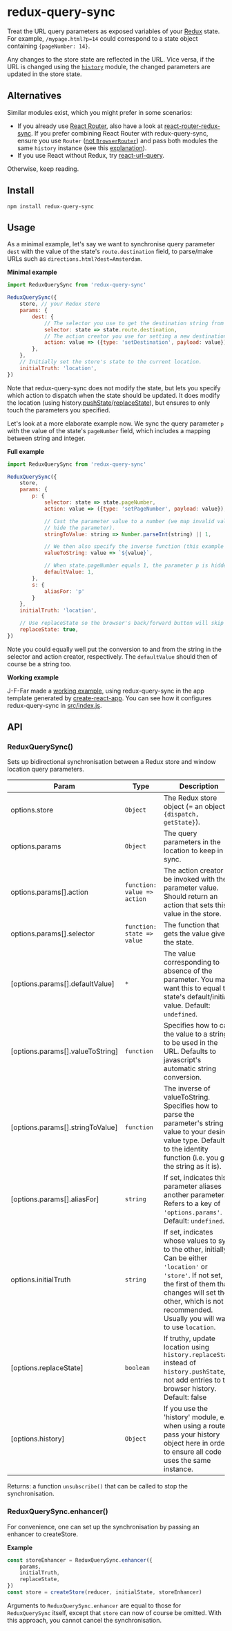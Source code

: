 # redux-query-sync

Treat the URL query parameters as exposed variables of your [Redux][] state. For example,
`/mypage.html?p=14` could correspond to a state object containing `{pageNumber: 14}`.

Any changes to the store state are reflected in the URL. Vice versa, if the URL is changed using the
[`history`](history) module, the changed parameters are updated in the store state.

[Redux]: http://redux.js.org/
[React Router]: https://reacttraining.com/react-router/

## Alternatives

Similar modules exist, which you might prefer in some scenarios:

- If you already use [React Router][], also have a look at [react-router-redux-sync][]. If you
  prefer combining React Router with redux-query-sync, ensure you use `Router` ([not
  `BrowserRouter`](https://github.com/Treora/redux-query-sync/issues/22#issue-285705363)) and pass
  both modules the same `history` instance (see this
  [explanation](https://github.com/Treora/redux-query-sync/issues/13#issuecomment-327361957)).
- If you use React without Redux, try [react-url-query][].

Otherwise, keep reading.

[react-router-redux-sync]: https://github.com/scienceai/react-router-redux-sync
[react-url-query]: https://github.com/pbeshai/react-url-query

## Install

```
npm install redux-query-sync
```

## Usage

As a minimal example, let's say we want to synchronise query parameter `dest` with the value of the
state's `route.destination` field, to parse/make URLs such as `directions.html?dest=Amsterdam`.

**Minimal example**
```js
import ReduxQuerySync from 'redux-query-sync'

ReduxQuerySync({
    store, // your Redux store
    params: {
        dest: {
            // The selector you use to get the destination string from the state object.
            selector: state => state.route.destination,
            // The action creator you use for setting a new destination.
            action: value => ({type: 'setDestination', payload: value}),
        },
    },
    // Initially set the store's state to the current location.
    initialTruth: 'location',
})
```

Note that redux-query-sync does not modify the state, but lets you specify which action to dispatch
when the state should be updated. It does modify the location (using
history.[pushState][]/[replaceState][]), but ensures to only touch the parameters you specified.

[pushState]: https://developer.mozilla.org/en-US/docs/Web/API/History_API#The_pushState()_method
[replaceState]: https://developer.mozilla.org/en-US/docs/Web/API/History_API#The_replaceState()_method

Let's look at a more elaborate example now. We sync the query parameter `p` with the value of the
state's `pageNumber` field, which includes a mapping between string and integer.

**Full example**
```js
import ReduxQuerySync from 'redux-query-sync'

ReduxQuerySync({
    store,
    params: {
        p: {
            selector: state => state.pageNumber,
            action: value => ({type: 'setPageNumber', payload: value}),

            // Cast the parameter value to a number (we map invalid values to 1, which will then
            // hide the parameter).
            stringToValue: string => Number.parseInt(string) || 1,

            // We then also specify the inverse function (this example one is the default)
            valueToString: value => `${value}`,

            // When state.pageNumber equals 1, the parameter p is hidden (and vice versa).
            defaultValue: 1,
        },
        s: {
            aliasFor: 'p'
        }
    },
    initialTruth: 'location',

    // Use replaceState so the browser's back/forward button will skip over these page changes.
    replaceState: true,
})
```

Note you could equally well put the conversion to and from the string in the selector and action
creator, respectively. The `defaultValue` should then of course be a string too.

**Working example**

J-F-Far made a [working example](https://github.com/J-F-Far/url-redux-sync/), using redux-query-sync in the app template generated by [create-react-app](https://github.com/facebook/create-react-app). You can see how it configures redux-query-sync in [src/index.js](https://github.com/J-F-Far/url-redux-sync/blob/master/src/index.js).

## API

<a name="ReduxQuerySync"></a>

### ReduxQuerySync()
Sets up bidirectional synchronisation between a Redux store and window location query parameters.

| Param | Type | Description |
| --- | --- | --- |
| options.store | <code>Object</code> | The Redux store object (= an object `{dispatch, getState}`). |
| options.params | <code>Object</code> | The query parameters in the location to keep in sync. |
| options.params[].action | <code>function: value => action</code> | The action creator to be invoked with the parameter value. Should return an action that sets this value in the store. |
| options.params[].selector | <code>function: state => value</code> | The function that gets the value given the state. |
| [options.params[].defaultValue] | <code>\*</code> | The value corresponding to absence of the parameter. You may want this to equal the state's default/initial value. Default: `undefined`. |
| [options.params[].valueToString] | <code>function</code> | Specifies how to cast the value to a string, to be used in the URL. Defaults to javascript's automatic string conversion. |
| [options.params[].stringToValue] | <code>function</code> | The inverse of valueToString. Specifies how to parse the parameter's string value to your desired value type. Defaults to the identity function (i.e. you get the string as it is). |
| [options.params[].aliasFor] | <code>string</code> | If set, indicates this parameter aliases another parameter.  Refers to a key of `'options.params'`. Default: `undefined`. |
| options.initialTruth | <code>string</code> | If set, indicates whose values to sync to the other, initially. Can be either `'location'` or `'store'`. If not set, the first of them that changes will set the other, which is not recommended. Usually you will want to use `location`. |
| [options.replaceState] | <code>boolean</code> | If truthy, update location using `history.replaceState` instead of `history.pushState`, to not add entries to the browser history. Default: false |
| [options.history] | <code>Object</code> | If you use the 'history' module, e.g. when using a router, pass your history object here in order to ensure all code uses the same instance. |


Returns: a function `unsubscribe()` that can be called to stop the synchronisation.

<a name="ReduxQuerySync.enhancer"></a>

### ReduxQuerySync.enhancer()
For convenience, one can set up the synchronisation by passing an enhancer to createStore.

**Example**
```js
const storeEnhancer = ReduxQuerySync.enhancer({
    params,
    initialTruth,
    replaceState,
})
const store = createStore(reducer, initialState, storeEnhancer)
```

Arguments to `ReduxQuerySync.enhancer` are equal to those for `ReduxQuerySync` itself, except that
`store` can now of course be omitted. With this approach, you cannot cancel the synchronisation.
